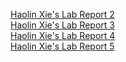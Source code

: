 
[Haolin Xie's Lab Report 2](https://Holdenxie.github.io/cse15l-lab-reports/LabRepor2.html) <br>
[Haolin Xie's Lab Report 3](https://Holdenxie.github.io/cse15l-lab-reports/LabReport3.html) <br>
[Haolin Xie's Lab Report 4](https://Holdenxie.github.io/cse15l-lab-reports/LabReport4.html) <br>
[Haolin Xie's Lab Report 5](https://Holdenxie.github.io/cse15l-lab-reports/LabReport5.html)
